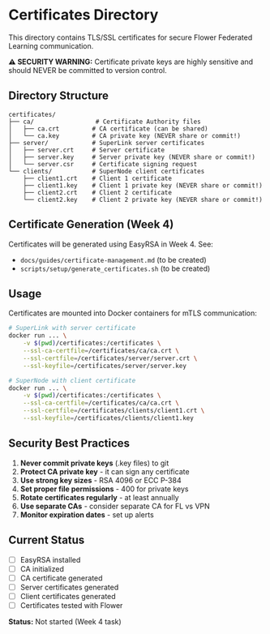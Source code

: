 # Certificates Directory

This directory contains TLS/SSL certificates for secure Flower Federated Learning communication.

**⚠️ SECURITY WARNING:** Certificate private keys are highly sensitive and should NEVER be committed to version control.

## Directory Structure

```
certificates/
├── ca/                 # Certificate Authority files
│   ├── ca.crt         # CA certificate (can be shared)
│   └── ca.key         # CA private key (NEVER share or commit!)
├── server/            # SuperLink server certificates
│   ├── server.crt     # Server certificate
│   ├── server.key     # Server private key (NEVER share or commit!)
│   └── server.csr     # Certificate signing request
└── clients/           # SuperNode client certificates
    ├── client1.crt    # Client 1 certificate
    ├── client1.key    # Client 1 private key (NEVER share or commit!)
    ├── client2.crt    # Client 2 certificate
    └── client2.key    # Client 2 private key (NEVER share or commit!)
```

## Certificate Generation (Week 4)

Certificates will be generated using EasyRSA in Week 4. See:
- `docs/guides/certificate-management.md` (to be created)
- `scripts/setup/generate_certificates.sh` (to be created)

## Usage

Certificates are mounted into Docker containers for mTLS communication:

```bash
# SuperLink with server certificate
docker run ... \
    -v $(pwd)/certificates:/certificates \
    --ssl-ca-certfile=/certificates/ca/ca.crt \
    --ssl-certfile=/certificates/server/server.crt \
    --ssl-keyfile=/certificates/server/server.key

# SuperNode with client certificate
docker run ... \
    -v $(pwd)/certificates:/certificates \
    --ssl-ca-certfile=/certificates/ca/ca.crt \
    --ssl-certfile=/certificates/clients/client1.crt \
    --ssl-keyfile=/certificates/clients/client1.key
```

## Security Best Practices

1. **Never commit private keys** (.key files) to git
2. **Protect CA private key** - it can sign any certificate
3. **Use strong key sizes** - RSA 4096 or ECC P-384
4. **Set proper file permissions** - 400 for private keys
5. **Rotate certificates regularly** - at least annually
6. **Use separate CAs** - consider separate CA for FL vs VPN
7. **Monitor expiration dates** - set up alerts

## Current Status

- [ ] EasyRSA installed
- [ ] CA initialized
- [ ] CA certificate generated
- [ ] Server certificates generated
- [ ] Client certificates generated
- [ ] Certificates tested with Flower

**Status:** Not started (Week 4 task)
